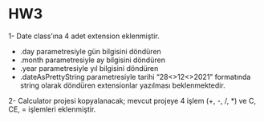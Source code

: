 # HW3

1- Date class’ına 4 adet extension eklenmiştir.
- .day parametresiyle gün bilgisini döndüren
- .month parametresiyle ay bilgisini döndüren
- .year parametresiyle yıl bilgisini döndüren
- .dateAsPrettyString parametresiyle tarihi “28<>12<>2021” formatında string olarak döndüren
extensionlar yazılması beklenmektedir.

2-  Calculator projesi kopyalanacak; mevcut projeye 4 işlem (+, -, /, *) ve C, CE, = işlemleri eklenmiştir.
